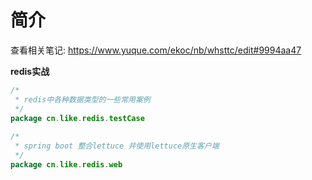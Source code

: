 # 简介
查看相关笔记: https://www.yuque.com/ekoc/nb/whsttc/edit#9994aa47

**redis实战**

~~~java
/*
 * redis中各种数据类型的一些常用案例
 */
package cn.like.redis.testCase
        
/*
 * spring boot 整合lettuce 并使用lettuce原生客户端
 */
package cn.like.redis.web 
~~~
